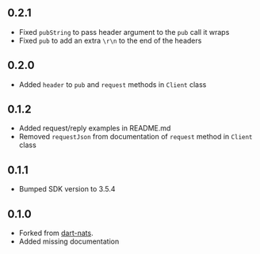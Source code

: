 ## 0.2.1
- Fixed `pubString` to pass header argument to the `pub` call it wraps
- Fixed `pub` to add an extra `\r\n` to the end of the headers

## 0.2.0
- Added `header` to `pub` and `request` methods in `Client` class

## 0.1.2
- Added request/reply examples in README.md
- Removed `requestJson` from documentation of `request` method in `Client` class

## 0.1.1
- Bumped SDK version to 3.5.4

## 0.1.0
- Forked from [dart-nats](https://github.com/chartchuo/dart-nats).
- Added missing documentation
